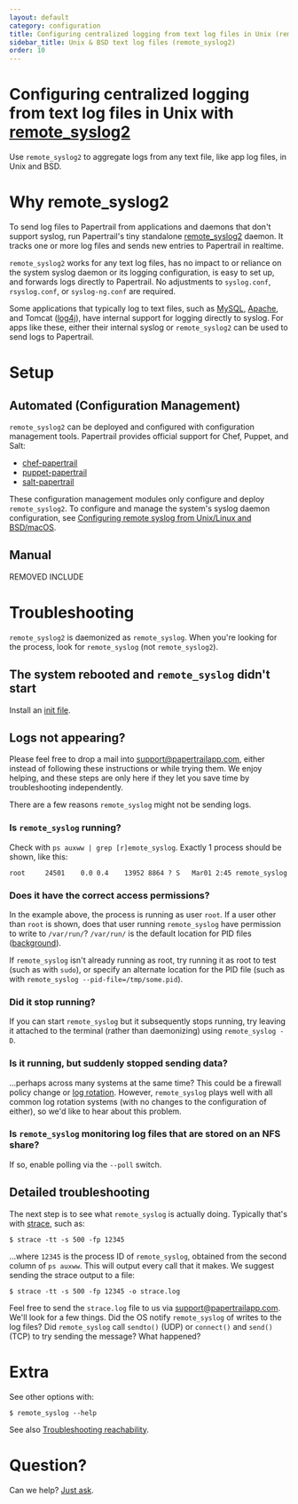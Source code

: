 ```yaml
---
layout: default
category: configuration
title: Configuring centralized logging from text log files in Unix (remote_syslog2)
sidebar_title: Unix & BSD text log files (remote_syslog2)
order: 10
---
```


# Configuring centralized logging from text log files in Unix with [remote_syslog2](https://github.com/papertrail/remote_syslog2)

Use `remote_syslog2` to aggregate logs from any text file, like app log files, in Unix and BSD.

# Why remote_syslog2

To send log files to Papertrail from applications and daemons that don't support syslog, run Papertrail's tiny standalone [remote_syslog2](http://github.com/papertrail/remote_syslog2) daemon. It tracks one or more log files and sends new entries to Papertrail in realtime.

`remote_syslog2` works for any text log files, has no impact to or reliance on the system syslog daemon or its logging configuration, is easy to set up, and forwards logs directly to Papertrail. No adjustments to `syslog.conf`, `rsyslog.conf`, or `syslog-ng.conf` are required.

Some applications that typically log to text files, such as [MySQL](/kb/configuration/configuring-centralized-logging-from-mysql-query-logs), [Apache](http://www.oreillynet.com/pub/a/sysadmin/2006/10/12/httpd-syslog.html), and Tomcat ([log4j](http://www.mail-archive.com/log4j-user@logging.apache.org/msg06907.html)), have internal support for logging directly to syslog. For apps like these, either their internal syslog or `remote_syslog2` can be used to send logs to Papertrail.

# Setup

## Automated (Configuration Management)

`remote_syslog2` can be deployed and configured with configuration management tools. Papertrail provides official support for Chef, Puppet, and Salt:

* [chef-papertrail](https://github.com/papertrail/chef-papertrail)
* [puppet-papertrail](https://github.com/papertrail/puppet-papertrail)
* [salt-papertrail](https://github.com/papertrail/salt-papertrail)

These configuration management modules only configure and deploy `remote_syslog2`. To configure and manage the system's syslog daemon configuration, see [Configuring remote syslog from Unix/Linux and BSD/macOS](/kb/configuration/configuring-remote-syslog-from-unixlinux-and-bsdos-x/).

## Manual

REMOVED INCLUDE

<a name="problem"></a>

# Troubleshooting

<div class="alert alert-info" role="alert">
  <div class="fa fa-info-circle alert-icon"></div>
  <div class="alert-message"><code>remote_syslog2</code> is daemonized as <code>remote_syslog</code>. When you're looking for the process, look for <code>remote_syslog</code> (not <code>remote_syslog2</code>).</div>
</div>

## The system rebooted and `remote_syslog` didn't start

Install an [init file](https://github.com/papertrail/remote_syslog2#auto-starting-at-boot).

## Logs not appearing?

Please feel free to drop a mail into <support@papertrailapp.com>, either instead of following these instructions or while trying them. We enjoy helping, and these steps are only here if they let you save time by troubleshooting independently.

There are a few reasons `remote_syslog` might not be sending logs.

### Is `remote_syslog` running? 

Check with `ps auxww | grep [r]emote_syslog`. Exactly 1 process should be shown, like this:

```
root     24501    0.0 0.4    13952 8864 ? S   Mar01 2:45 remote_syslog
```

### Does it have the correct access permissions?

In the example above, the process is running as user `root`. If a user other than `root` is shown, does that user running `remote_syslog` have permission to write to `/var/run/`? `/var/run/` is the default location for PID files ([background](http://stackoverflow.com/questions/688343/reference-for-proper-handling-of-pid-file-on-unix)).

If `remote_syslog` isn't already running as root, try running it as root to test (such as with `sudo`), or specify an alternate location for the PID file (such as with `remote_syslog --pid-file=/tmp/some.pid`).

### Did it stop running?

If you can start `remote_syslog` but it subsequently stops running, try leaving it attached to the terminal (rather than daemonizing) using `remote_syslog -D`.

### Is it running, but suddenly stopped sending data?

...perhaps across many systems at the same time? This could be a firewall policy change or [log rotation](https://github.com/papertrail/remote_syslog2#log-rotation). However, `remote_syslog` plays well with all common log rotation systems (with no changes to the configuration of either), so we'd like to hear about this problem.

### Is `remote_syslog` monitoring log files that are stored on an NFS share? 

If so, enable polling via the `--poll` switch.

## Detailed troubleshooting

The next step is to see what `remote_syslog` is actually doing. Typically that's with [strace](http://en.wikipedia.org/wiki/Strace), such as:

```shell
$ strace -tt -s 500 -fp 12345
```

...where `12345` is the process ID of `remote_syslog`, obtained from the second column of `ps auxww`. This will output every call that it makes. We suggest sending the strace output to a file:

```shell
$ strace -tt -s 500 -fp 12345 -o strace.log
```

Feel free to send the `strace.log` file to us via <support@papertrailapp.com>. We'll look for a few things. Did the OS notify `remote_syslog` of writes to the log files? Did `remote_syslog` call `sendto()` (UDP) or `connect()` and `send()` (TCP) to try sending the message? What happened?

# Extra

See other options with:

```shell
$ remote_syslog --help
```

See also [Troubleshooting reachability](/kb/configuration/troubleshooting-remote-syslog-reachability/).

# Question?

Can we help? [Just ask](/).
